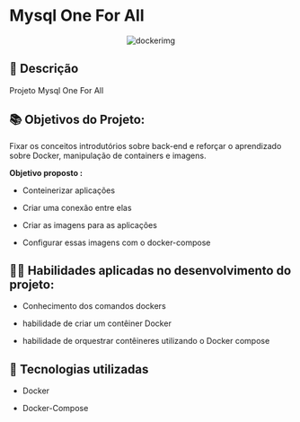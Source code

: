#  Mysql One For All

<div align="center">
  
![dockerimg](whale-docker.gif)
  
</div> 

## :memo: Descrição
<p>Projeto Mysql One For All</p>

## :books: Objetivos do Projeto: 
  
 Fixar os conceitos introdutórios sobre back-end e reforçar o aprendizado sobre Docker, manipulação de containers e imagens.
  
  <b>Objetivo proposto :</b>
  
* Conteinerizar aplicações

* Criar uma conexão entre elas

* Criar as imagens para as aplicações
  
* Configurar essas imagens com o docker-compose  
  
  
## 🤹‍♀️ Habilidades aplicadas no desenvolvimento do projeto: 
  
  * Conhecimento dos comandos dockers
  
  * habilidade de criar um contêiner Docker
  
  * habilidade de orquestrar contêineres utilizando o Docker compose
  

## :wrench: Tecnologias utilizadas
  
* Docker
  
* Docker-Compose  

